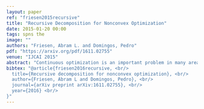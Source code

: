 ```yaml
---
layout: paper
ref: "friesen2015recursive"
title: "Recursive Decomposition for Nonconvex Optimization"
date: 2015-01-20 00:00
tags: spns the
image: ""
authors: "Friesen, Abram L. and Domingos, Pedro"
pdf: "https://arxiv.org/pdf/1611.02755"
venue: "IJCAI 2015"
abstract: "Continuous optimization is an important problem in many areas of AI, including vision, robotics, probabilistic inference, and machine learning. Unfortunately, most real-world optimization problems are nonconvex, causing standard convex techniques to find only local optima, even with extensions like random restarts and simulated annealing. We observe that, in many cases, the local modes of the objective function have combinatorial structure, and thus ideas from combinatorial optimization can be brought to bear. Based on this, we propose a problem-decomposition approach to nonconvex optimization. Similarly to DPLL-style SAT solvers and recursive conditioning in probabilistic inference, our algorithm, RDIS, recursively sets variables so as to simplify and decompose the objective function into approximately independent sub-functions, until the remaining functions are simple enough to be optimized by standard techniques like gradient descent. The variables to set are chosen by graph partitioning, ensuring decomposition whenever possible. We show analytically that RDIS can solve a broad class of nonconvex optimization problems exponentially faster than gradient descent with random restarts. Experimentally, RDIS outperforms standard techniques on problems like structure from motion and protein folding."
bibtex: "@article{friesen2016recursive, <br/>
  title={Recursive decomposition for nonconvex optimization}, <br/>
  author={Friesen, Abram L and Domingos, Pedro}, <br/>
  journal={arXiv preprint arXiv:1611.02755}, <br/>
  year={2016} <br/>
}"
---
```

